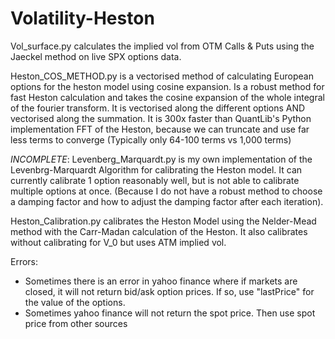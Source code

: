 # Volatility-Heston

Vol_surface.py calculates the implied vol from OTM Calls & Puts using the Jaeckel method on live SPX options data.

Heston_COS_METHOD.py is a vectorised method of calculating European options for the heston model using cosine expansion. Is a robust method for fast Heston calculation and takes the cosine expansion of the whole integral of the fourier transform. It is vectorised along the different options AND vectorised along the summation. It is 300x faster than QuantLib's Python implementation FFT of the Heston, because we can truncate and use far less terms to converge (Typically only 64-100 terms vs 1,000 terms) 

*INCOMPLETE*:
Levenberg_Marquardt.py is my own implementation of the Levenbrg-Marquardt Algorithm for calibrating the Heston model. It can currently calibrate 1 option reasonably well, but is not able to calibrate multiple options at once. (Because I do not have a robust method to choose a damping factor and how to adjust the damping factor after each iteration). 

Heston_Calibration.py calibrates the Heston Model using the Nelder-Mead method with the Carr-Madan calculation of the Heston. 
It also calibrates without calibrating for V_0 but uses ATM implied vol.

Errors:
- Sometimes there is an error in yahoo finance where if markets are closed, it will not return bid/ask option prices. If so, use "lastPrice" for the value of the options.
- Sometimes yahoo finance will not return the spot price. Then use spot price from other sources
